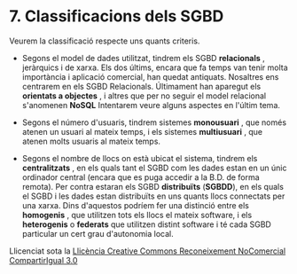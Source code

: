 # 7\. Classificacions dels SGBD

Veurem la classificació respecte uns quants criteris.

  * Segons el model de dades utilitzat, tindrem els SGBD **relacionals** , jeràrquics i de xarxa. Els dos últims, encara que fa temps van tenir molta importància i aplicació comercial, han quedat antiquats. Nosaltres ens centrarem en els SGBD Relacionals. Últimament han aparegut els **orientats a objectes** , i altres que per no seguir el model relacional s'anomenen **NoSQL** Intentarem veure alguns aspectes en l'últim tema.

  * Segons el número d'usuaris, tindrem sistemes **monousuari** , que només atenen un usuari al mateix temps, i els sistemes **multiusuari** , que atenen molts usuaris al mateix temps.

  * Segons el nombre de llocs on està ubicat el sistema, tindrem els **centralitzats** , en els quals tant el SGBD com les dades estan en un únic ordinador central (encara que es puga accedir a la B.D. de forma remota). Per contra estaran els SGBD **distribuïts** (**SGBDD**), en els quals el SGBD i les dades estan distribuïts en uns quants llocs connectats per una xarxa. Dins d'aquestos podríem fer una distinció entre els **homogenis** , que utilitzen tots els llocs el mateix software, i els **heterogenis** o **federats** que utilitzen distint software i té cada SGBD particular un cert grau d'autonomia local.


Llicenciat sota la  [Llicència Creative Commons Reconeixement NoComercial
CompartirIgual 3.0](http://creativecommons.org/licenses/by-nc-sa/3.0/)

